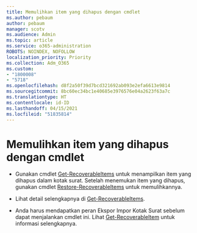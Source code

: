 ```yaml
---
title: Memulihkan item yang dihapus dengan cmdlet
ms.author: pebaum
author: pebaum
manager: scotv
ms.audience: Admin
ms.topic: article
ms.service: o365-administration
ROBOTS: NOINDEX, NOFOLLOW
localization_priority: Priority
ms.collection: Adm_O365
ms.custom:
- "1800008"
- "5718"
ms.openlocfilehash: d8f2a50f39d7bcd321692ab093e2efa6613e9814
ms.sourcegitcommit: 8bc60ec34bc1e40685e3976576e04a2623f63a7c
ms.translationtype: HT
ms.contentlocale: id-ID
ms.lasthandoff: 04/15/2021
ms.locfileid: "51835814"
---
```

# <a name="recover-deleted-items-with-cmdlet"></a>Memulihkan item yang dihapus dengan cmdlet

- Gunakan cmdlet [Get-RecoverableItems](https://docs.microsoft.com/powershell/module/exchange/get-recoverableitems?view=exchange-ps) untuk menampilkan item yang dihapus dalam kotak surat. Setelah menemukan item yang dihapus, gunakan cmdlet [Restore-RecoverableItems](https://docs.microsoft.com/powershell/module/exchange/Restore-RecoverableItems?view=exchange-ps) untuk memulihkannya.

- Lihat detail selengkapnya di [Get-RecoverableItems](https://docs.microsoft.com/powershell/module/exchange/get-recoverableitems?view=exchange-ps).

- Anda harus mendapatkan peran Ekspor Impor Kotak Surat sebelum dapat menjalankan cmdlet ini. Lihat [Get-RecoverableItem](https://docs.microsoft.com/powershell/module/exchange/get-recoverableitems?view=exchange-ps) untuk informasi selengkapnya.
